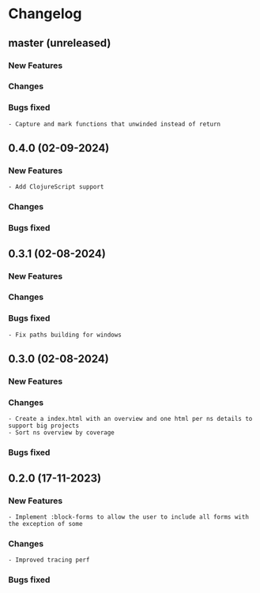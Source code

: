 # Changelog

## master (unreleased)
	
### New Features
    
### Changes 

### Bugs fixed

    - Capture and mark functions that unwinded instead of return

## 0.4.0 (02-09-2024)
	
### New Features
    
    - Add ClojureScript support
    
### Changes 
### Bugs fixed

## 0.3.1 (02-08-2024)
	
### New Features
### Changes 
### Bugs fixed

    - Fix paths building for windows

## 0.3.0 (02-08-2024)
	
### New Features
### Changes

    - Create a index.html with an overview and one html per ns details to support big projects
    - Sort ns overview by coverage
    
### Bugs fixed

## 0.2.0 (17-11-2023)
	
### New Features 

    - Implement :block-forms to allow the user to include all forms with the exception of some
    
### Changes

    - Improved tracing perf
    
### Bugs fixed
    
    
